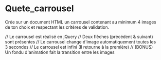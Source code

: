 # Quete_carrousel

Crée sur un document HTML un carrousel contenant au minimum 4 images de ton choix et respectant les critères de validation.

// Le carrousel est réalisé en jQuery
// Deux flèches (précédent & suivant) sont présentes
// Le carrousel change d'image automatiquement toutes les 3 secondes
// Le carrousel est infini (Il retourne à la première)
// (BONUS) Un fondu d'animation fait la transition entre les images
